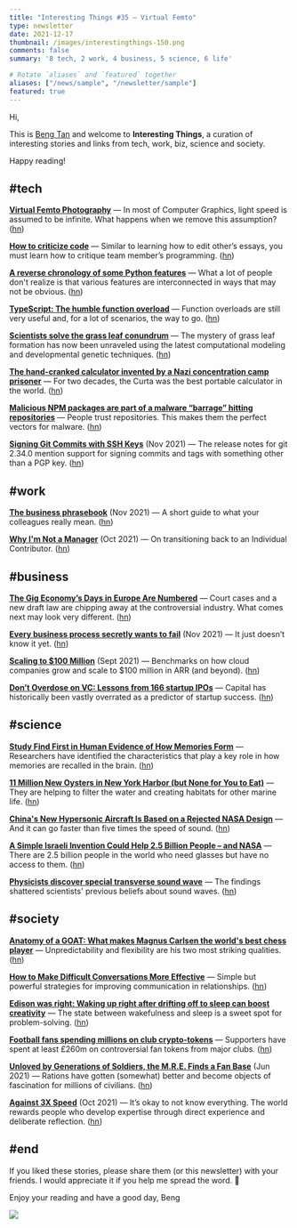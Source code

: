 ```yaml
---
title: "Interesting Things #35 — Virtual Femto"
type: newsletter
date: 2021-12-17
thumbnail: /images/interestingthings-150.png
comments: false
summary: '8 tech, 2 work, 4 business, 5 science, 6 life'

# Rotate `aliases` and `featured` together
aliases: ["/news/sample", "/newsletter/sample"]
featured: true
---
```


Hi,

This is [Beng Tan](https://bengtan.com/about/) and welcome to **Interesting Things**, a curation of interesting stories and links from tech, work, biz, science and society.

Happy reading!


## #tech

**[Virtual Femto Photography](https://benedikt-bitterli.me/femto.html?utm_source=bengtan.com/interesting-things/035)** — In most of Computer Graphics, light speed is assumed to be infinite. What happens when we remove this assumption? ([hn](https://news.ycombinator.com/item?id=29521333))

**[How to criticize code](https://letterstoanewdeveloper.com/2021/01/25/how-to-criticize-code/?utm_source=bengtan.com/interesting-things/035)** — Similar to learning how to edit other’s essays, you must learn how to critique team member’s programming. ([hn](https://news.ycombinator.com/item?id=29517856))

**[A reverse chronology of some Python features](https://snarky.ca/a-reverse-chronology-of-some-python-features/?utm_source=bengtan.com/interesting-things/035)** — What a lot of people don't realize is that various features are interconnected in ways that may not be obvious. ([hn](https://news.ycombinator.com/item?id=29517198))

**[TypeScript: The humble function overload](https://fettblog.eu/typescript-function-overload/?utm_source=bengtan.com/interesting-things/035)** — Function overloads are still very useful and, for a lot of scenarios, the way to go. ([hn](https://news.ycombinator.com/item?id=29517270))

**[Scientists solve the grass leaf conundrum](https://phys.org/news/2021-12-scientists-grass-leaf-conundrum.html?utm_source=bengtan.com/interesting-things/035)** — The mystery of grass leaf formation has now been unraveled using the latest computational modeling and developmental genetic techniques. ([hn](https://news.ycombinator.com/item?id=29506319))

**[The hand-cranked calculator invented by a Nazi concentration camp prisoner](https://arstechnica.com/science/2021/12/the-remarkable-history-of-the-hand-cranked-curta-mechanical-calculator/?utm_source=bengtan.com/interesting-things/035)** — For two decades, the Curta was the best portable calculator in the world. ([hn](https://news.ycombinator.com/item?id=29522817))

**[Malicious NPM packages are part of a malware “barrage” hitting repositories](https://arstechnica.com/information-technology/2021/12/malicious-packages-sneaked-into-npm-repository-stole-discord-tokens/?utm_source=bengtan.com/interesting-things/035)** — People trust repositories. This makes them the perfect vectors for malware. ([hn](https://news.ycombinator.com/item?id=29515491))

**[Signing Git Commits with SSH Keys](https://blog.dbrgn.ch/2021/11/16/git-ssh-signatures/?utm_source=bengtan.com/interesting-things/035)** (Nov 2021) — The release notes for git 2.34.0 mention support for signing commits and tags with something other than a PGP key. ([hn](https://news.ycombinator.com/item?id=29521921))


## #work

**[The business phrasebook](https://www.economist.com/business/2021/11/20/the-business-phrasebook?utm_source=bengtan.com/interesting-things/035)** (Nov 2021) — A short guide to what your colleagues really mean. ([hn](https://news.ycombinator.com/item?id=29518095))

**[Why I'm Not a Manager](https://matheusfacure.github.io//2021/08/31/why-i-am-not-a-manager/?utm_source=bengtan.com/interesting-things/035)** (Oct 2021) — On transitioning back to an Individual Contributor. ([hn](https://news.ycombinator.com/item?id=29518791))


## #business

**[The Gig Economy’s Days in Europe Are Numbered](https://www.wired.com/story/gig-economy-european-commission-law/?utm_source=bengtan.com/interesting-things/035)** — Court cases and a new draft law are chipping away at the controversial industry. What comes next may look very different. ([hn](https://news.ycombinator.com/item?id=29515054))

**[Every business process secretly wants to fail](https://devblogs.microsoft.com/oldnewthing/20211123-05/?p=105954&utm_source=bengtan.com/interesting-things/035)** (Nov 2021) — It just doesn’t know it yet. ([hn](https://news.ycombinator.com/item?id=29521570))

**[Scaling to $100 Million](https://www.bvp.com/atlas/scaling-to-100-million?utm_source=bengtan.com/interesting-things/035)** (Sept 2021) — Benchmarks on how cloud companies grow and scale to $100 million in ARR (and beyond). ([hn](https://news.ycombinator.com/item?id=29520733))

**[Don’t Overdose on VC: Lessons from 166 startup IPOs](https://foundercollective.medium.com/dont-overdose-on-vc-lessons-from-166-startup-ipos-c94f3c178dfe?utm_source=bengtan.com/interesting-things/035)** — Capital has historically been vastly overrated as a predictor of startup success. ([hn](https://news.ycombinator.com/item?id=29528074))


## #science

**[Study Find First in Human Evidence of How Memories Form](https://neurosciencenews.com/human-memory-formation-19757/?utm_source=bengtan.com/interesting-things/035)** — Researchers have identified the characteristics that play a key role in how memories are recalled in the brain. ([hn](https://news.ycombinator.com/item?id=29521282))

**[11 Million New Oysters in New York Harbor (but None for You to Eat)](https://www.nytimes.com/2021/12/10/nyregion/oysters-new-york-hudson-river.html?utm_source=bengtan.com/interesting-things/035)** — They are helping to filter the water and creating habitats for other marine life. ([hn](https://news.ycombinator.com/item?id=29511571))

**[China's New Hypersonic Aircraft Is Based on a Rejected NASA Design](https://interestingengineering.com/chinas-new-hypersonic-aircraft-is-based-on-a-rejected-nasa-design?utm_source=bengtan.com/interesting-things/035)** — And it can go faster than five times the speed of sound. ([hn](https://news.ycombinator.com/item?id=29517415))

**[A Simple Israeli Invention Could Help 2.5 Billion People – and NASA](https://www.haaretz.com/israel-news/MAGAZINE-a-simple-israeli-invention-could-help-2-5-billion-people-and-nasa-1.10452996?utm_source=bengtan.com/interesting-things/035)** — There are 2.5 billion people in the world who need glasses but have no access to them. ([hn](https://news.ycombinator.com/item?id=29523583))

**[Physicists discover special transverse sound wave](https://phys.org/news/2021-12-physicists-special-transverse.html?utm_source=bengtan.com/interesting-things/035)** — The findings shattered scientists' previous beliefs about sound waves. ([hn](https://news.ycombinator.com/item?id=29521108))


## #society

**[Anatomy of a GOAT: What makes Magnus Carlsen the world's best chess player](https://www.espn.com/chess/story/_/id/32840390/magnus-carlsen-world-champion-best-chess-player?utm_source=bengtan.com/interesting-things/035)** — Unpredictability and flexibility are his two most striking qualities. ([hn](https://news.ycombinator.com/item?id=29518434))

**[How to Make Difficult Conversations More Effective](https://www.psychologytoday.com/us/blog/the-well-being-toolkit/202112/how-make-difficult-conversations-more-effective?utm_source=bengtan.com/interesting-things/035)** —  Simple but powerful strategies for improving communication in relationships. ([hn](https://news.ycombinator.com/item?id=29513189))

**[Edison was right: Waking up right after drifting off to sleep can boost creativity](https://www.science.org/content/article/edison-was-right-waking-right-after-drifting-sleep-can-boost-creativity?utm_source=bengtan.com/interesting-things/035)** — The state between wakefulness and sleep is a sweet spot for problem-solving. ([hn](https://news.ycombinator.com/item?id=29509144))

**[Football fans spending millions on club crypto-tokens](https://www.bbc.co.uk/news/technology-59596267?utm_source=bengtan.com/interesting-things/035)** — Supporters have spent at least £260m on controversial fan tokens from major clubs. ([hn](https://news.ycombinator.com/item?id=29508133))

**[Unloved by Generations of Soldiers, the M.R.E. Finds a Fan Base](https://www.nytimes.com/2021/06/08/dining/mre-meals-ready-to-eat.html?utm_source=bengtan.com/interesting-things/035)** (Jun 2021) — Rations have gotten (somewhat) better and become objects of fascination for millions of civilians. ([hn](https://news.ycombinator.com/item?id=28577402))

**[Against 3X Speed](https://perell.com/essay/against-3x-speed/?utm_source=bengtan.com/interesting-things/035)** (Oct 2021) — It’s okay to not know everything. The world rewards people who develop expertise through direct experience and deliberate reflection. ([hn](https://news.ycombinator.com/item?id=29511348))


## #end

If you liked these stories, please share them (or this newsletter) with your friends. I would appreciate it if you help me spread the word. 🙏

Enjoy your reading and have a good day,
Beng

![](https://bengtan.com/images/portrait-40.png)


